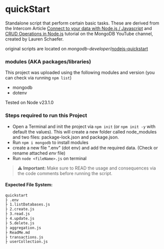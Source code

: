 # quickStart

Standalone script that perform certain basic tasks. These are derived from the Intercom Article [Connect to your data with Node.js / Javascript](https://app.intercom.com/a/apps/qq7v0gqb/knowledge-hub/article/8182071) and [CRUD Operations in Node.js](https://www.mongodb.com/developer/languages/javascript/node-crud-tutorial/) tutorial on the MongoDB YouTube channel, created by Lauren Schaefer.

original scripts are located on _mongodb-developer_/[nodejs-quickstart](https://github.com/mongodb-developer/nodejs-quickstart)

### modules (AKA packages/libraries)

This project was uploaded using the following modules and version (you can check via running `npm list`)

- mongodb
- dotenv

Tested on Node v23.1.0

### Steps required to run this Project

- Open a Terminal and init the project via `npm init` (or `npm init -y` with default the values). This will create a new folder called node_modules and two files: package-lock.json and package.json.
- Run `npm i mongodb` to install modules
- create a new file ".env" (dot env) and add the required data. (Check or rename attached _env_ file)
- Run `node <fileName>.js` on terminal

> **⚠️ Important:** Make sure to READ the usage and consequences via the code comments before running the script.

#### Expected File System:

```bash
quickstart
├ .env
├ 1.listDatabases.js
├ 2.create.js
├ 3.read.js
├ 4.update.js
├ 5.delete.js
├ aggregation.js
├ ReadMe.md
├ transactions.js
├ userCollection.js
```
